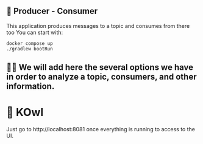 ## 🧪 Producer - Consumer

This application produces messages to a topic and consumes from there too
You can start with:
```
docker compose up
./gradlew bootRun
```

## 👨‍🏫 We will add here the several options we have in order to analyze a topic, consumers, and other information.

# 🦉 KOwl

Just go to http://localhost:8081 once everything is running to access to the UI.

